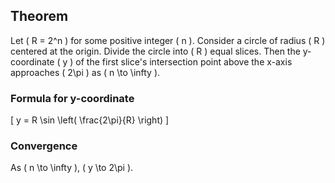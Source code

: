 ## Theorem
Let \( R = 2^n \) for some positive integer \( n \). Consider a circle of radius \( R \) centered at the origin. Divide the circle into \( R \) equal slices. Then the y-coordinate \( y \) of the first slice's intersection point above the x-axis approaches \( 2\pi \) as \( n \to \infty \).

### Formula for y-coordinate
\[
y = R \sin \left( \frac{2\pi}{R} \right)
\]

### Convergence
As \( n \to \infty \), \( y \to 2\pi \).
